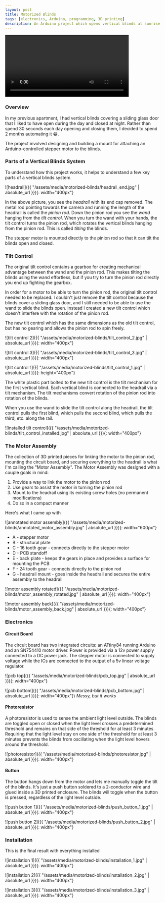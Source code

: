 ```yaml
---
layout: post
title: Motorized Blinds
tags: [electronics, Arduino, programming, 3D printing]
description: An Arduino project which opens vertical blinds at sunrise and closes them at sunset.
---
```


<video style="width: 400px; max-width: 100%" autoplay loop>
  <source src="/assets/media/motorized-blinds/motorized_blinds.mp4" type="video/mp4">
</video>

### Overview

In my previous apartment, I had vertical blinds covering a sliding glass door that I liked to have open during the day and closed at night. Rather than spend 30 seconds each day opening and closing them, I decided to spend 2 months automating it 😁.

The project involved designing and building a mount for attaching an Arduino-controlled stepper motor to the blinds. 

### Parts of a Vertical Blinds System

To understand how this project works, it helps to understand a few key parts of a vertical blinds system.

![headrail]({{ "/assets/media/motorized-blinds/headrail_end.jpg" | absolute_url }}){: width="400px"}

In the above picture, you see the *headrail* with its end cap removed. The metal rod pointing towards the camera and running the length of the headrail is called the *pinion rod*. Down the pinion rod you see the *wand* hanging from the *tilt control*. When you turn the wand with your hands, the tilt control turns the pinion rod, which rotates the vertical blinds hanging from the pinion rod. This is called *tilting* the blinds.

The stepper motor is mounted directly to the pinion rod so that it can tilt the blinds open and closed.

### Tilt Control

The original tilt control contains a gearbox for creating mechanical advantage between the wand and the pinion rod. This makes tilting the blinds using the wand effortless, but if you try to turn the pinion rod directly you end up fighting the gearbox.

In order for a motor to be able to turn the pinion rod, the original tilt control needed to be replaced. I couldn't just remove the tilt control because the blinds cover a sliding glass door, and I still needed to be able to use the wand to slide the blinds open. Instead I created a new tilt control which doesn't interfere with the rotation of the pinion rod.

The new tilt control which has the same dimensions as the old tilt control, but has no gearing and allows the pinion rod to spin freely.

![tilt control 2]({{ "/assets/media/motorized-blinds/tilt_control_2.jpg" | absolute_url }}){: width="400px"}

![tilt control 3]({{ "/assets/media/motorized-blinds/tilt_control_3.jpg" | absolute_url }}){: width="400px"}

![tilt control 1]({{ "/assets/media/motorized-blinds/tilt_control_1.jpg" | absolute_url }}){: height="400px"}

The white plastic part bolted to the new tilt control is the tilt mechanism for the first vertical blind. Each vertical blind is connected to the headrail via a tilt mechanism. The tilt mechanisms convert rotation of the pinion rod into rotation of the blinds.

When you use the wand to slide the tilt control along the headrail, the tilt control pulls the first blind, which pulls the second blind, which pulls the third, etc. along the rail.

![installed tilt control]({{ "/assets/media/motorized-blinds/tilt_control_installed.jpg" | absolute_url }}){: width="400px"}

### The Motor Assembly

The collection of 3D printed pieces for linking the motor to the pinion rod, mounting the circuit board, and securing everything to the headrail is what I'm calling the "Motor Assembly". The Motor Assembly was designed with a couple goals in mind:

1. Provide a way to link the motor to the pinion rod
1. Use gears to assist the motor in turning the pinion rod
1. Mount to the headrail using its existing screw holes (no permanent modifications)
1. Do so in a compact manner

Here's what I came up with

![annotated motor assembly]({{ "/assets/media/motorized-blinds/annotated_motor_assembly.jpg" | absolute_url }}){: width="600px"}

* A - stepper motor
* B - structural plate
* C - 16 tooth gear - connects directly to the stepper motor
* D - PCB standoff
* E - back plate - keeps the gears in place and provides a surface for mounting the PCB
* F - 24 tooth gear - connects directly to the pinion rod
* G - headrail mount - goes inside the headrail and secures the entire assembly to the headrail

![motor assembly rotated]({{ "/assets/media/motorized-blinds/motor_assembly_rotated.jpg" | absolute_url }}){: width="400px"}

![motor assembly back]({{ "/assets/media/motorized-blinds/motor_assembly_back.jpg" | absolute_url }}){: width="400px"}

### Electronics

#### Circuit Board

The circuit board has two integrated circuits: an ATtiny84 running Arduino and an SN754410 motor driver. Power is provided via a 12v power supply connected to a DC power jack. The stepper motor is connected to supply voltage while the ICs are connected to the output of a 5v linear voltage regulator.

![pcb top]({{ "/assets/media/motorized-blinds/pcb_top.jpg" | absolute_url }}){: width="400px"}

![pcb bottom]({{ "/assets/media/motorized-blinds/pcb_bottom.jpg" | absolute_url }}){: width="400px"}\\
*Messy, but it works*

#### Photoresistor

A photoresistor is used to sense the ambient light level outside. The blinds are toggled open or closed when the light level crosses a predetermined threshold and remains on that side of the threshold for at least 3 minutes. Requiring that the light level stay on one side of the threshold for at least 3 minutes prevents the blinds from oscillating when the light level hovers around the threshold.

![photoresistor]({{ "/assets/media/motorized-blinds/photoresistor.jpg" | absolute_url }}){: width="400px"}

#### Button

The button hangs down from the motor and lets me manually toggle the tilt of the blinds. It's just a push button soldered to a 2-conductor wire and glued inside a 3D printed enclosure. The blinds will toggle when the button is pressed, regardless of the light level outside.

![push button 1]({{ "/assets/media/motorized-blinds/push_button_1.jpg" | absolute_url }}){: width="400px"}

![push button 2]({{ "/assets/media/motorized-blinds/push_button_2.jpg" | absolute_url }}){: width="400px"}

### Installation

This is the final result with everything installed

![installation 1]({{ "/assets/media/motorized-blinds/installation_1.jpg" | absolute_url }}){: width="400px"}

![installation 2]({{ "/assets/media/motorized-blinds/installation_2.jpg" | absolute_url }}){: width="400px"}

![installation 3]({{ "/assets/media/motorized-blinds/installation_3.jpg" | absolute_url }}){: width="400px"}
